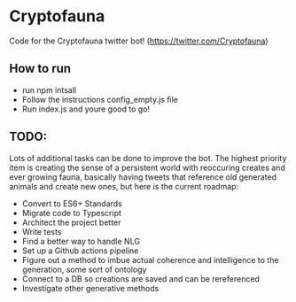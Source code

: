 # Cryptofauna
Code for the Cryptofauna twitter bot! (https://twitter.com/Cryptofauna)

## How to run
* run npm intsall
* Follow the instructions config_empty.js file
* Run index.js and youre good to go!


## TODO:
Lots of additional tasks can be done to improve the bot. The highest priority item is creating the sense of a persistent world with reoccuring creates and ever growing fauna, basically having tweets that reference old generated animals and create new ones, but here is the current roadmap:

* Convert to ES6+ Standards
* Migrate code to Typescript
* Architect the project better
* Write tests
* Find a better way to handle NLG
* Set up a Github actions pipeline
* Figure out a method to imbue actual coherence and intelligence to the generation, some sort of ontology
* Connect to a DB so creations are saved and can be rereferenced
* Investigate other generative methods
